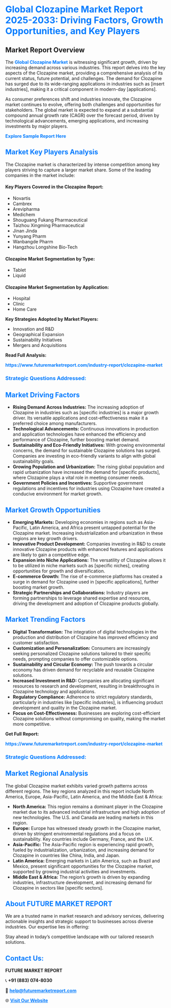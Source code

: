 <h1 style="color: #007BFF;">Global Clozapine Market Report 2025-2033: Driving Factors, Growth Opportunities, and Key Players</h1>

<section id="overview">
<h2>Market Report Overview</h2>
<p>The <a href="https://www.futuremarketreport.com/industry-report/clozapine-market" style="color: #007BFF; text-decoration: none;"><strong>Global Clozapine Market</strong></a> is witnessing significant growth, driven by increasing demand across various industries. This report delves into the key aspects of the Clozapine market, providing a comprehensive analysis of its current status, future potential, and challenges. The demand for Clozapine has surged due to its wide-ranging applications in industries such as [insert industries], making it a critical component in modern-day [applications].</p>
<p>As consumer preferences shift and industries innovate, the Clozapine market continues to evolve, offering both challenges and opportunities for stakeholders. The global market is expected to expand at a substantial compound annual growth rate (CAGR) over the forecast period, driven by technological advancements, emerging applications, and increasing investments by major players.</p>
</section>

<section id="overview">
<p><a href="https://www.futuremarketreport.com/request-sample/reportId=91198" style="color: #007BFF; text-decoration: none;"><strong>Explore Sample Report Here</strong></a></p>
</section>

<section id="key-players">
<h2 style="color: #007BFF;">Market Key Players Analysis</h2>
<p>The Clozapine market is characterized by intense competition among key players striving to capture a larger market share. Some of the leading companies in the market include:</p>
<h4>Key Players Covered in the Clozapine Report:</h4>
<ul><li>Novartis</li><li>Cambrex</li><li>Arevipharma</li><li>Medichem</li><li>Shouguang Fukang Pharmaceutical</li><li>Taizhou Xingming Pharmaceutical</li><li>Jinan Jinda</li><li>Yunyang Pharm</li><li>Wanbangde Pharm</li><li>Hangzhou Longshine Bio-Tech</li></ul>
<h4>Clozapine Market Segmentation by Type:</h4>
<ul><li>Tablet</li><li>Liquid</li></ul>

<h4>Clozapine Market Segmentation by Application:</h4>
<ul><li>Hospital</li><li>Clinic</li><li>Home Care</li></ul>
<p><strong>Key Strategies Adopted by Market Players:</strong></p>
<ul>
<li>Innovation and R&D</li>
<li>Geographical Expansion</li>
<li>Sustainability Initiatives</li>
<li>Mergers and Acquisitions</li>
</ul>
</section>

<section>
<p><strong>Read Full Analysis: </strong></p><a href="https://www.futuremarketreport.com/industry-report/clozapine-market" style="color: #007BFF; text-decoration: none;"><strong>https://www.futuremarketreport.com/industry-report/clozapine-market</strong></a>
<h3 style="color: #007BFF;">Strategic Questions Addressed:</h3>
</section>

<section id="driving-factors">
<h2 style="color: #007BFF;">Market Driving Factors</h2>
<ul>
<li><strong>Rising Demand Across Industries:</strong> The increasing adoption of Clozapine in industries such as [specific industries] is a major growth driver. Its versatile applications and cost-effectiveness make it a preferred choice among manufacturers.</li>
<li><strong>Technological Advancements:</strong> Continuous innovations in production and application technologies have enhanced the efficiency and performance of Clozapine, further boosting market demand.</li>
<li><strong>Sustainability and Eco-Friendly Initiatives:</strong> With growing environmental concerns, the demand for sustainable Clozapine solutions has surged. Companies are investing in eco-friendly variants to align with global sustainability goals.</li>
<li><strong>Growing Population and Urbanization:</strong> The rising global population and rapid urbanization have increased the demand for [specific products], where Clozapine plays a vital role in meeting consumer needs.</li>
<li><strong>Government Policies and Incentives:</strong> Supportive government regulations and incentives for industries using Clozapine have created a conducive environment for market growth.</li>
</ul>
</section>

<section id="growth-opportunities">
<h2 style="color: #007BFF;">Market Growth Opportunities</h2>
<ul>
<li><strong>Emerging Markets:</strong> Developing economies in regions such as Asia-Pacific, Latin America, and Africa present untapped potential for the Clozapine market. Increasing industrialization and urbanization in these regions are key growth drivers.</li>
<li><strong>Innovative Product Development:</strong> Companies investing in R&D to create innovative Clozapine products with enhanced features and applications are likely to gain a competitive edge.</li>
<li><strong>Expansion into Niche Applications:</strong> The versatility of Clozapine allows it to be utilized in niche markets such as [specific niches], creating opportunities for growth and diversification.</li>
<li><strong>E-commerce Growth:</strong> The rise of e-commerce platforms has created a surge in demand for Clozapine used in [specific applications], further boosting market growth.</li>
<li><strong>Strategic Partnerships and Collaborations:</strong> Industry players are forming partnerships to leverage shared expertise and resources, driving the development and adoption of Clozapine products globally.</li>
</ul>
</section>

<section id="trending-factors">
<h2 style="color: #007BFF;">Market Trending Factors</h2>
<ul>
<li><strong>Digital Transformation:</strong> The integration of digital technologies in the production and distribution of Clozapine has improved efficiency and customer satisfaction.</li>
<li><strong>Customization and Personalization:</strong> Consumers are increasingly seeking personalized Clozapine solutions tailored to their specific needs, prompting companies to offer customizable options.</li>
<li><strong>Sustainability and Circular Economy:</strong> The push towards a circular economy has driven demand for recyclable and reusable Clozapine solutions.</li>
<li><strong>Increased Investment in R&D:</strong> Companies are allocating significant resources to research and development, resulting in breakthroughs in Clozapine technology and applications.</li>
<li><strong>Regulatory Compliance:</strong> Adherence to strict regulatory standards, particularly in industries like [specific industries], is influencing product development and quality in the Clozapine market.</li>
<li><strong>Focus on Cost-Effectiveness:</strong> Businesses are exploring cost-efficient Clozapine solutions without compromising on quality, making the market more competitive.</li>
</ul>
</section>

<section>
<p><strong>Get Full Report: </strong></p><a href="https://www.futuremarketreport.com/industry-report/clozapine-market" style="color: #007BFF; text-decoration: none;"><strong>https://www.futuremarketreport.com/industry-report/clozapine-market</strong></a>
<h3 style="color: #007BFF;">Strategic Questions Addressed:</h3>
</section>


<section id="regional-analysis">
<h2 style="color: #007BFF;">Market Regional Analysis</h2>
<p>The global Clozapine market exhibits varied growth patterns across different regions. The key regions analyzed in this report include North America, Europe, Asia-Pacific, Latin America, and the Middle East & Africa:</p>
<ul>
<li><strong>North America:</strong> This region remains a dominant player in the Clozapine market due to its advanced industrial infrastructure and high adoption of new technologies. The U.S. and Canada are leading markets in this region.</li>
<li><strong>Europe:</strong> Europe has witnessed steady growth in the Clozapine market, driven by stringent environmental regulations and a focus on sustainability. Key countries include Germany, France, and the U.K.</li>
<li><strong>Asia-Pacific:</strong> The Asia-Pacific region is experiencing rapid growth, fueled by industrialization, urbanization, and increasing demand for Clozapine in countries like China, India, and Japan.</li>
<li><strong>Latin America:</strong> Emerging markets in Latin America, such as Brazil and Mexico, present significant opportunities for the Clozapine market, supported by growing industrial activities and investments.</li>
<li><strong>Middle East & Africa:</strong> The region’s growth is driven by expanding industries, infrastructure development, and increasing demand for Clozapine in sectors like [specific sectors].</li>
</ul>
</section>

<footer>
<h2 style="color: #007BFF;">About FUTURE MARKET REPORT</h2>
<p>We are a trusted name in market research and advisory services, delivering actionable insights and strategic support to businesses across diverse industries. Our expertise lies in offering:</p>

<p>Stay ahead in today’s competitive landscape with our tailored research solutions.</p>

<h2 style="color: #007BFF;">Contact Us:</h2>
<p><strong>FUTURE MARKET REPORT</strong></p>
<p>📞 <strong>+91 (883) 074-8030</strong></p>
<p>📧 <strong><a href="mailto:help@futuremarketreport.com" style="color: #007BFF;">help@futuremarketreport.com</a></strong></p>
<p>🌐 <strong><a href="https://www.futuremarketreport.com/" style="color: #007BFF;">Visit Our Website</a></strong></p>
</footer>